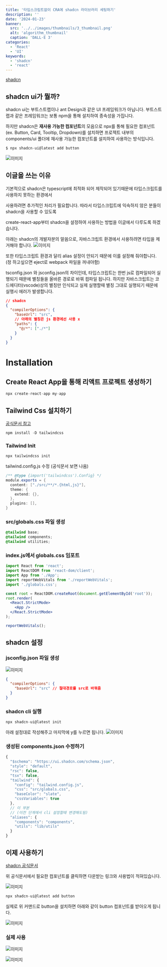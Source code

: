 ```yaml
---
title: '타입스크립트없이 CRA에 shadcn 라이브러리 세팅하기'
description: ''
date: '2024-01-23'
banner:
  src: '../../images/thumbnails/3_thumbnail.png'
  alt: 'algorithm_thumbnail'
  caption: 'DALL·E 3'
categories:
  - 'React'
  - 'UI'
keywords:
  - 'shadcn'
  - 'react'
---
```


[shadcn](https://ui.shadcn.com/docs/installation/manual)

## shadcn ui가 뭘까?

shadcn ui는 부트스트랩이나 ant Design과 같은 UI 프레임워크가 아닙니다.
부트스트랩과 같은 프레임워크는 보통 npm을 통해 설치하여 종속성을 가집니다.

하지만 shadcn은 **재사용 가능한 컴포넌트**의 모음으로 npx를 통해
필요한 컴포넌트 (ex. Button, Card, Tooltip, Dropdown)를 설치하면
프로젝트 내부의 components/ui 폴더에 재사용 가능한 컴포넌트를 설치하여 사용하는 방식입니다.

```cs
$ npx shadcn-ui@latest add button
```

![이미지](../../images/5/1.png)

## 이글을 쓰는 이유

기본적으로 shadcn은 typescript에 최적화 되어 제작되어 있기때문에 타입스크립트를 사용하지 못하는 환경에서

사용하려면 추가적인 처리가 필요합니다. 따라서 타입스크립트에 익숙하지 않은 분들이 shadcn을 사용할 수 있도록

create-react-app부터 shadcn을 설정하여 사용하는 방법을 이글에서 다루도록 하겠습니다.

아래는 shadcn의 개발자분의 말씀으로, 자바스크립트 환경에서 사용하려면 타입을 제거해야 합니다.
![이미지](../../images/5/2.png)

또한 타입스크립트 환경과 달리 alias 설정이 안되기 때문에 이를 설정해 줘야합니다.
(정 하고싶으면 eject로 webpack 파일을 꺼내야함)

tsconfig.json 와 jsconfig.json의 차이인데, 타입스크립트는 한번 js로 컴파일되어 실행되기 때문에
별칭들을 올바른 경로로 바꿔 컴파일 됩니다. 하지만 자바스크립트는 코드에디터(vscode)상의 별칭만 인식되고
실제 실행할때 별칭 그대로 실행되기 때문에 실행시 에러가 발생합니다.

```json
// shadcn
{
  "compilerOptions": {
    "baseUrl": "src",
    // 아래의 별칭은 js 환경에선 사용 x
    "paths": {
      "@/*": ["./*"]
    }
  }
}
```

# Installation

## Create React App을 통해 리액트 프로젝트 생성하기

```cs
npx create-react-app my-app
```

## Tailwind Css 설치하기

[공식문서 참고](https://tailwindcss.com/docs/installation)

```cs
npm install -D tailwindcss
```

### Tailwind Init

```cs
npx tailwindcss init
```

tailwind.config.js 수정 (공식문서 보면 나옴)

```cs
/** @type {import('tailwindcss').Config} */
module.exports = {
  content: ["./src/**/*.{html,js}"],
  theme: {
    extend: {},
  },
  plugins: [],
}
```

### src/globals.css 파일 생성

```css
@tailwind base;
@tailwind components;
@tailwind utilities;
```

### index.js에서 globals.css 임포트

```jsx
import React from 'react';
import ReactDOM from 'react-dom/client';
import App from './App';
import reportWebVitals from './reportWebVitals';
import './globals.css';

const root = ReactDOM.createRoot(document.getElementById('root'));
root.render(
  <React.StrictMode>
    <App />
  </React.StrictMode>
);

reportWebVitals();
```

## shadcn 설정

### jsconfig.json 파일 생성

![이미지](../../images/5/3.png)

```json
{
  "compilerOptions": {
    "baseUrl": "src" // 절대경로를 src로 바꿔줌
  }
}
```

### shadcn cli 실행

```cs
npx shadcn-ui@latest init
```

아래 설정대로 작성해주고 마지막에 y를 누르면 됩니다.
![이미지](../../images/5/4.png)

### 생성된 components.json 수정하기

```ts
{
  "$schema": "https://ui.shadcn.com/schema.json",
  "style": "default",
  "rsc": false,
  "tsx": false,
  "tailwind": {
    "config": "tailwind.config.js",
    "css": "src/globals.css",
    "baseColor": "slate",
    "cssVariables": true
  },
  // 이 부분
  // (이전 단계에서 cli 설정할때 변경해도됨)
  "aliases": {
    "components": "components",
    "utils": "lib/utils"
  }
}

```

## 이제 사용하기

[shadcn 공식문서](https://ui.shadcn.com/docs)

위 공식문서에서 필요한 컴포넌트를 클릭하면 다운받는 링크와 사용법이 적혀있습니다.

![이미지](../../images/5/5.png)

```cs
npx shadcn-ui@latest add button
```

실제로 위 커맨드로 button을 설치하면 아래와 같이 button 컴포넌트를 받아오게 됩니다.

![이미지](../../images/5/6.png)

### 실제 사용

![이미지](../../images/5/7.png)

![이미지](../../images/5/8.png)
